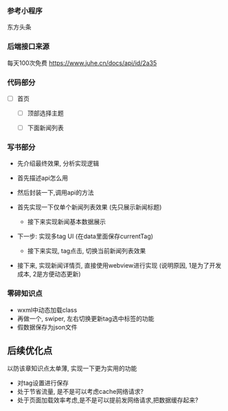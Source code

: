 ### 参考小程序

东方头条

### 后端接口来源

每天100次免费
https://www.juhe.cn/docs/api/id/2a35

### 代码部分

- [ ] 首页
    - [ ] 顶部选择主题
    - [ ] 下面新闻列表
    
    
    
    
    
### 写书部分

- 先介绍最终效果, 分析实现逻辑

- 首先描述api怎么用
- 然后封装一下,调用api的方法


- 首先实现一下仅单个新闻列表效果 (先只展示新闻标题)
    - 接下来实现新闻基本数据展示
    
- 下一步: 实现多tag UI (在data里面保存currentTag)
    - 接下来实现, tag点击, 切换当前新闻列表效果
    
- 接下来, 实现新闻详情页, 直接使用webview进行实现 (说明原因, 1是为了开发成本, 2是方便动态更新)
    
    
    
### 零碎知识点

- wxml中动态加载class
- 再做一个, swiper, 左右切换更新tag选中标签的功能
- 假数据保存为json文件


## 后续优化点

以防该章知识点太单薄, 实现一下更为实用的功能

* 对tag设置进行保存
* 处于节省流量, 是不是可以考虑cache网络请求?
* 处于页面加载效率考虑,是不是可以提前发网络请求,把数据缓存起来?